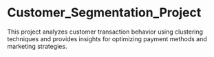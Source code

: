 # Customer_Segmentation_Project
This project analyzes customer transaction behavior using clustering techniques and provides insights for optimizing payment methods and marketing strategies.
